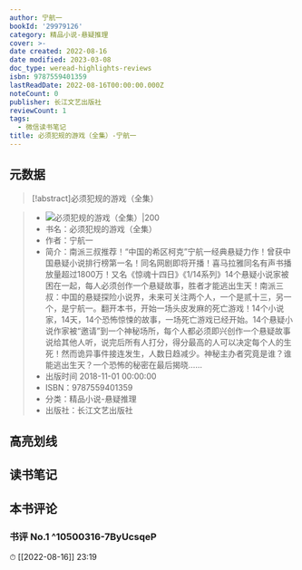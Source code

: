 ```yaml
---
author: 宁航一
bookId: '29979126'
category: 精品小说-悬疑推理
cover: >-
date created: 2022-08-16
date modified: 2023-03-08
doc_type: weread-highlights-reviews
isbn: 9787559401359
lastReadDate: 2022-08-16T00:00:00.000Z
noteCount: 0
publisher: 长江文艺出版社
reviewCount: 1
tags:
  - 微信读书笔记
title: 必须犯规的游戏（全集）-宁航一
---
```


## 元数据

>[!abstract]必须犯规的游戏（全集）

> - ![必须犯规的游戏（全集）|200](https://wfqqreader-1252317822.image.myqcloud.com/cover/126/29979126/t7_29979126.jpg)
> - 书名：必须犯规的游戏（全集）
> - 作者：宁航一
> - 简介：南派三叔推荐！“中国的希区柯克”宁航一经典悬疑力作！曾获中国悬疑小说排行榜第一名！同名网剧即将开播！喜马拉雅同名有声书播放量超过1800万！又名《惊魂十四日》《1/14系列》14个悬疑小说家被困在一起，每人必须创作一个悬疑故事，胜者才能逃出生天！南派三叔：中国的悬疑探险小说界，未来可关注两个人，一个是贰十三，另一个，是宁航一。翻开本书，开始一场头皮发麻的死亡游戏！14个小说家，14天，14个恐怖惊悚的故事，一场死亡游戏已经开始。14个悬疑小说作家被“邀请”到一个神秘场所，每个人都必须即兴创作一个悬疑故事说给其他人听，说完后所有人打分，得分最高的人可以决定每个人的生死！然而诡异事件接连发生，人数日趋减少。神秘主办者究竟是谁？谁能逃出生天？一个恐怖的秘密在最后揭晓……
> - 出版时间 2018-11-01 00:00:00
> - ISBN：9787559401359
> - 分类：精品小说-悬疑推理
> - 出版社：长江文艺出版社

## 高亮划线

## 读书笔记

## 本书评论

### 书评 No.1 ^10500316-7ByUcsqeP

⏱ [[2022-08-16]] 23:19
